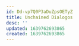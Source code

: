 ```yaml
---
id: Dd-vp7Q0P3aDuZpsOETyZ
title: Unchained Dialogos
desc: ''
updated: 1639762693865
created: 1639762693865
---
```


